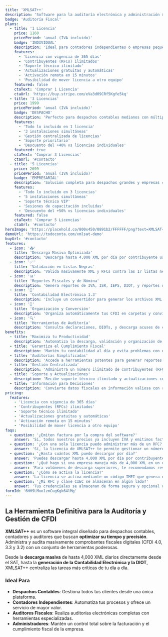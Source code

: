 ```yaml
---
title: 'XMLSAT++'
description: 'Software para la auditoría electrónica y administración masiva de CFDI. Facilita la descarga masiva, validación contra listas negras del SAT, generación de reportes fiscales y contabilidad electrónica.'
badge: 'Auditoría Fiscal'
plans:
  - title: '1 Licencia'
    price: 1160
    pricePeriod: 'anual (IVA incluido)'
    badge: 'INDIVIDUAL'
    description: 'Ideal para contadores independientes o empresas pequeñas.'
    features:
      - 'Licencia con vigencia de 365 días'
      - 'Contribuyentes (RFCs) ilimitados'
      - 'Soporte técnico ilimitado'
      - 'Actualizaciones gratuitas y automáticas'
      - 'Activación remota en 15 minutos'
      - 'Posibilidad de mover licencia a otro equipo'
    featured: false
    ctaText: 'Comprar 1 Licencia'
    ctaUrl: 'https://buy.stripe.com/eVa3d09CRf5Kgfe5kq'
  - title: '3 Licencias'
    price: 1999
    pricePeriod: 'anual (IVA incluido)'
    badge: 'DESPACHO'
    description: 'Perfecto para despachos contables medianos con múltiples usuarios.'
    features:
      - 'Todo lo incluido en 1 licencia'
      - '3 instalaciones simultáneas'
      - 'Gestión centralizada de licencias'
      - 'Soporte prioritario'
      - 'Descuento del +40% vs licencias individuales'
    featured: true
    ctaText: 'Comprar 3 Licencias'
    ctaUrl: '#contacto'
  - title: '5 Licencias'
    price: 2699
    pricePeriod: 'anual (IVA incluido)'
    badge: 'EMPRESARIAL'
    description: 'Solución completa para despachos grandes y empresas corporativas.'
    features:
      - 'Todo lo incluido en 3 licencias'
      - '5 instalaciones simultáneas'
      - 'Soporte técnico VIP'
      - 'Sesiones de capacitación incluidas'
      - 'Descuento del +50% vs licencias individuales'
    featured: false
    ctaText: 'Comprar 5 Licencias'
    ctaUrl: '#contacto'
heroImage: 'https://placehold.co/800x450/0891b2/FFFFFF/png?text=XMLSAT++'
demoUrl: 'https://todoconta.com/xmlsat-demo'
buyUrl: '#contacto'
features:
  - icon: '📥'
    title: 'Descarga Masiva Optimizada'
    description: 'Descarga hasta 4,000 XML por día por contribuyente usando Web Services (FIEL) o el modo tradicional del portal SAT.'
  - icon: '✅'
    title: 'Validación en Listas Negras'
    description: 'Valida masivamente XML y RFCs contra las 17 listas negras del SAT en tiempo real para evitar riesgos fiscales.'
  - icon: '📊'
    title: 'Reportes Fiscales y de Nómina'
    description: 'Genera reportes de IVA, ISR, IEPS, DIOT, y reportes detallados de nómina con hasta 223 columnas.'
  - icon: '🔄'
    title: 'Contabilidad Electrónica 1.3'
    description: 'Incluye un convertidor para generar los archivos XML del Catálogo de Cuentas y la Balanza de Comprobación.'
  - icon: '📂'
    title: 'Organización y Conversión'
    description: 'Organiza automáticamente tus CFDI en carpetas y convierte masivamente de XML a PDF con formatos personalizables.'
  - icon: '🔍'
    title: 'Herramientas de Auditoría'
    description: 'Consulta declaraciones, DIOTs, y descarga acuses de contabilidad electrónica directamente desde el SAT.'
benefits:
  - title: 'Maximiza tu Productividad'
    description: 'Automatiza la descarga, validación y organización de miles de CFDI, liberando horas de trabajo manual.'
  - title: 'Garantiza el Cumplimiento Fiscal'
    description: 'Mantén tu contabilidad al día y evita problemas con el SAT validando tus comprobantes y los de tus proveedores.'
  - title: 'Auditorías Simplificadas'
    description: 'Accede a herramientas potentes para generar reportes fiscales, DIOT y analizar la contabilidad electrónica de forma rápida y precisa.'
  - title: 'Gestión Centralizada'
    description: 'Administra un número ilimitado de contribuyentes (RFCs) desde una sola licencia, ideal para despachos contables.'
  - title: 'Soporte y Actualizaciones'
    description: 'Recibe soporte técnico ilimitado y actualizaciones constantes para estar siempre al día con los cambios del SAT.'
  - title: 'Información para Decisiones'
    description: 'Convierte datos fiscales en información valiosa con reportes de impuestos, ingresos, gastos y nómina.'
pricing:
  features:
    - 'Licencia con vigencia de 365 días'
    - 'Contribuyentes (RFCs) ilimitados'
    - 'Soporte técnico ilimitado'
    - 'Actualizaciones gratuitas y automáticas'
    - 'Activación remota en 15 minutos'
    - 'Posibilidad de mover licencia a otro equipo'
faqs:
  - question: '¿Emiten factura por la compra del software?'
    answer: 'Sí, todos nuestros precios ya incluyen IVA y emitimos factura electrónica por tu compra.'
  - question: '¿Con una sola licencia puedo administrar más de un RFC?'
    answer: 'Sí, la licencia de XMLSAT++ te permite gestionar un número ilimitado de RFCs.'
  - question: '¿Hasta cuántos XML puedo descargar por día?'
    answer: 'Puedes descargar hasta 4,000 XML por día por contribuyente, combinando emitidos y recibidos.'
  - question: '¿Qué hago si una empresa maneja más de 4,000 XML en un día?'
    answer: 'Para volúmenes de descarga superiores, te recomendamos revisar nuestro producto XMLSAT PREMIUM.'
  - question: '¿Cómo se activa la licencia?'
    answer: 'La licencia se activa mediante un código IMEI que genera el software después de instalarlo. Nos envías ese código junto con tu comprobante de pago para activarla.'
  - question: '¿Mi RFC y clave CIEC se almacenan en algún lado?'
    answer: 'Tus credenciales se almacenan de forma segura y opcional únicamente en tu computadora. Puedes desactivar esta función si lo deseas.'
formId: '6HH9LMxo1zmCugKgk64lMg'
---
```


## La Herramienta Definitiva para la Auditoría y Gestión de CFDI

**XMLSAT++** es un software integral diseñado para despachos contables, contadores y auditores que buscan **optimizar su tiempo y precisión**. Administra y audita masivamente comprobantes fiscales digitales (CFDI 4.0, 3.3 y 3.2) con un conjunto de herramientas poderosas.

Desde la **descarga masiva** de hasta 4,000 XML diarios directamente desde el SAT, hasta la **generación de la Contabilidad Electrónica y la DIOT**, XMLSAT++ centraliza las tareas más críticas de tu día a día.

### Ideal Para

- **Despachos Contables**: Gestiona todos tus clientes desde una única plataforma.
- **Contadores Independientes**: Automatiza tus procesos y ofrece un servicio de mayor valor.
- **Auditores Fiscales**: Realiza auditorías electrónicas completas con herramientas especializadas.
- **Administradores**: Mantén un control total sobre la facturación y el cumplimiento fiscal de la empresa.
